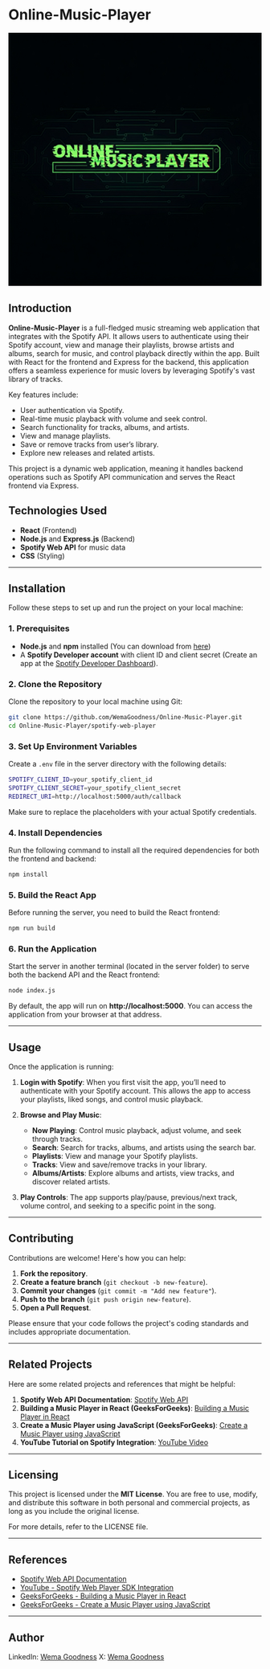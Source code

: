 # **Online-Music-Player**
![screenshot](spotify-web-player/src/images/Onlinemusicplayerlg.jpg)

## Introduction

**Online-Music-Player** is a full-fledged music streaming web application that integrates with the Spotify API. It allows users to authenticate using their Spotify account, view and manage their playlists, browse artists and albums, search for music, and control playback directly within the app. Built with React for the frontend and Express for the backend, this application offers a seamless experience for music lovers by leveraging Spotify's vast library of tracks.

Key features include:
- User authentication via Spotify.
- Real-time music playback with volume and seek control.
- Search functionality for tracks, albums, and artists.
- View and manage playlists.
- Save or remove tracks from user’s library.
- Explore new releases and related artists.
  
This project is a dynamic web application, meaning it handles backend operations such as Spotify API communication and serves the React frontend via Express.

## **Technologies Used**
- **React** (Frontend)
- **Node.js** and **Express.js** (Backend)
- **Spotify Web API** for music data
- **CSS** (Styling)

---

## **Installation**

Follow these steps to set up and run the project on your local machine:

### **1. Prerequisites**
- **Node.js** and **npm** installed (You can download from [here](https://nodejs.org/))
- A **Spotify Developer account** with client ID and client secret (Create an app at the [Spotify Developer Dashboard](https://developer.spotify.com/dashboard/)).

### **2. Clone the Repository**

Clone the repository to your local machine using Git:

```bash
git clone https://github.com/WemaGoodness/Online-Music-Player.git
cd Online-Music-Player/spotify-web-player
```

### **3. Set Up Environment Variables**

Create a `.env` file in the server directory with the following details:

```bash
SPOTIFY_CLIENT_ID=your_spotify_client_id
SPOTIFY_CLIENT_SECRET=your_spotify_client_secret
REDIRECT_URI=http://localhost:5000/auth/callback
```

Make sure to replace the placeholders with your actual Spotify credentials.

### **4. Install Dependencies**

Run the following command to install all the required dependencies for both the frontend and backend:

```bash
npm install
```

### **5. Build the React App**

Before running the server, you need to build the React frontend:

```bash
npm run build
```

### **6. Run the Application**

Start the server in another terminal (located in the server folder) to serve both the backend API and the React frontend:

```bash
node index.js
```

By default, the app will run on **http://localhost:5000**. You can access the application from your browser at that address.

---

## **Usage**

Once the application is running:

1. **Login with Spotify**: When you first visit the app, you’ll need to authenticate with your Spotify account. This allows the app to access your playlists, liked songs, and control music playback.
   
2. **Browse and Play Music**: 
   - **Now Playing**: Control music playback, adjust volume, and seek through tracks.
   - **Search**: Search for tracks, albums, and artists using the search bar.
   - **Playlists**: View and manage your Spotify playlists.
   - **Tracks**: View and save/remove tracks in your library.
   - **Albums/Artists**: Explore albums and artists, view tracks, and discover related artists.

3. **Play Controls**: The app supports play/pause, previous/next track, volume control, and seeking to a specific point in the song.

---

## **Contributing**

Contributions are welcome! Here's how you can help:

1. **Fork the repository**.
2. **Create a feature branch** (`git checkout -b new-feature`).
3. **Commit your changes** (`git commit -m "Add new feature"`).
4. **Push to the branch** (`git push origin new-feature`).
5. **Open a Pull Request**.

Please ensure that your code follows the project's coding standards and includes appropriate documentation.

---

## **Related Projects**

Here are some related projects and references that might be helpful:

1. **Spotify Web API Documentation**: [Spotify Web API](https://developer.spotify.com/documentation/web-api/)
2. **Building a Music Player in React (GeeksForGeeks)**: [Building a Music Player in React](https://www.geeksforgeeks.org/building-a-music-player-in-react/#:~:text=The%20%E2%80%9CMusic%20Player%E2%80%9D%20project%20is,users%20to%20enjoy%20their%20songs.)
3. **Create a Music Player using JavaScript (GeeksForGeeks)**: [Create a Music Player using JavaScript](https://www.geeksforgeeks.org/create-a-music-player-using-javascript/)
4. **YouTube Tutorial on Spotify Integration**: [YouTube Video](https://www.youtube.com/watch?v=2if5xSaZJlg)

---

## **Licensing**

This project is licensed under the **MIT License**. You are free to use, modify, and distribute this software in both personal and commercial projects, as long as you include the original license.

For more details, refer to the LICENSE file.

---

## **References**

- [Spotify Web API Documentation](https://developer.spotify.com/documentation/web-api)
- [YouTube - Spotify Web Player SDK Integration](https://www.youtube.com/watch?v=2if5xSaZJlg)
- [GeeksForGeeks - Building a Music Player in React](https://www.geeksforgeeks.org/building-a-music-player-in-react/#:~:text=The%20%E2%80%9CMusic%20Player%E2%80%9D%20project%20is,users%20to%20enjoy%20their%20songs.)
- [GeeksForGeeks - Create a Music Player using JavaScript](https://www.geeksforgeeks.org/create-a-music-player-using-javascript/)

---

## **Author**
LinkedIn: [Wema Goodness](https://www.linkedin.com/in/wema-goodness/)
X: [Wema Goodness](https://x.com/goodness_w18524)
